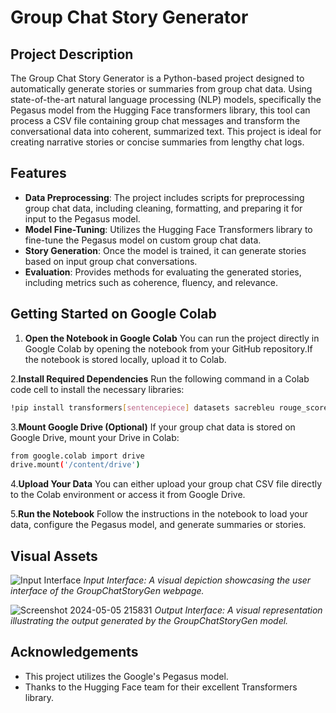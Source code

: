 # Group Chat Story Generator


## Project Description
The Group Chat Story Generator is a Python-based project designed to automatically generate stories or summaries from group chat data. Using state-of-the-art natural language processing (NLP) models, specifically the Pegasus model from the Hugging Face transformers library, this tool can process a CSV file containing group chat messages and transform the conversational data into coherent, summarized text. This project is ideal for creating narrative stories or concise summaries from lengthy chat logs.

## Features
- **Data Preprocessing**: The project includes scripts for preprocessing group chat data, including cleaning, formatting, and preparing it for input to the Pegasus model.
- **Model Fine-Tuning**: Utilizes the Hugging Face Transformers library to fine-tune the Pegasus model on custom group chat data.
- **Story Generation**: Once the model is trained, it can generate stories based on input group chat conversations.
- **Evaluation**: Provides methods for evaluating the generated stories, including metrics such as coherence, fluency, and relevance.

## Getting Started on Google Colab 
1. **Open the Notebook in Google Colab**
     You can run the project directly in Google Colab by opening the notebook from your GitHub repository.If the notebook is stored locally, upload it to Colab.
   
2.**Install Required Dependencies**
    Run the following command in a Colab code cell to install the necessary libraries:
   ```bash
  !pip install transformers[sentencepiece] datasets sacrebleu rouge_score py7zr -q
  ```

3.**Mount Google Drive (Optional)**
    If your group chat data is stored on Google Drive, mount your Drive in Colab:
  ```bash
  from google.colab import drive
  drive.mount('/content/drive')
  ```
  
4.**Upload Your Data**
    You can either upload your group chat CSV file directly to the Colab environment or access     it from Google Drive.
  
5.**Run the Notebook**
  Follow the instructions in the notebook to load your data, configure the Pegasus model, and     generate summaries or stories.


## Visual Assets
![Input Interface](https://github.com/Aakash2003jain/GroupChatStoryGeneration/assets/102961260/b5b9eb7c-5eed-43f5-83ff-45101bf8ad2c)
*Input Interface: A visual depiction showcasing the user interface of the GroupChatStoryGen webpage.*

![Screenshot 2024-05-05 215831](https://github.com/Aakash2003jain/GroupChatStoryGeneration/assets/102961260/dbadaa15-441b-4a60-b458-42b98be3a60f)
*Output Interface: A visual representation illustrating the output generated by the GroupChatStoryGen model.*


## Acknowledgements
- This project utilizes the Google's Pegasus model.
- Thanks to the Hugging Face team for their excellent Transformers library.



